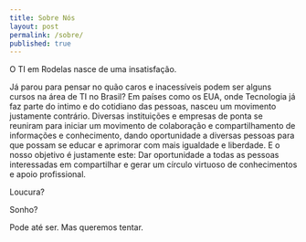 ```yaml
---
title: Sobre Nós
layout: post
permalink: /sobre/
published: true
---
```

O TI em Rodelas nasce de uma insatisfação. 

Já parou para pensar no quão caros e inacessíveis podem ser alguns cursos na área de TI no Brasil? Em países como os EUA, onde Tecnologia já faz parte do intimo e do cotidiano das pessoas, nasceu um movimento justamente contrário. Diversas instituições e empresas de ponta se reuniram para iniciar um movimento de colaboração e compartilhamento de informações e conhecimento, dando oportunidade a diversas pessoas para que possam se educar e aprimorar com mais igualdade e liberdade. E o nosso objetivo é justamente este: Dar oportunidade a todas as pessoas interessadas em compartilhar e gerar um círculo virtuoso de conhecimentos e apoio profissional. 

Loucura? 

Sonho? 

Pode até ser. Mas queremos tentar.
